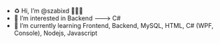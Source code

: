 - ♻ Hi, I’m @szabixd 🐱‍👤💥
- 👀 I’m interested in Backend ---> C#
- 🦎 I’m currently learning Frontend, Backend, MySQL, HTML, C# (WPF, Console), Nodejs, Javascript
